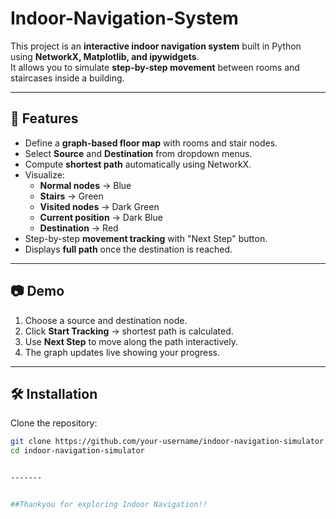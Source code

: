 # Indoor-Navigation-System

This project is an **interactive indoor navigation system** built in Python using **NetworkX, Matplotlib, and ipywidgets**.  
It allows you to simulate **step-by-step movement** between rooms and staircases inside a building.

---

## 🚀 Features
- Define a **graph-based floor map** with rooms and stair nodes.
- Select **Source** and **Destination** from dropdown menus.
- Compute **shortest path** automatically using NetworkX.
- Visualize:
  - **Normal nodes** → Blue
  - **Stairs** → Green
  - **Visited nodes** → Dark Green
  - **Current position** → Dark Blue
  - **Destination** → Red
- Step-by-step **movement tracking** with "Next Step" button.
- Displays **full path** once the destination is reached.

---

## 📷 Demo
1. Choose a source and destination node.
2. Click **Start Tracking** → shortest path is calculated.
3. Use **Next Step** to move along the path interactively.
4. The graph updates live showing your progress.

---

## 🛠️ Installation
Clone the repository:
```bash
git clone https://github.com/your-username/indoor-navigation-simulator.git
cd indoor-navigation-simulator


-------


##Thankyou for exploring Indoor Navigation!!



